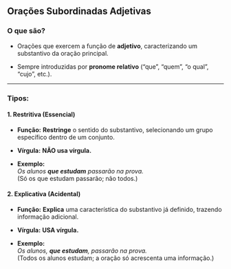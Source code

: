 ## **Orações Subordinadas Adjetivas**

### **O que são?**

- Orações que exercem a função de **adjetivo**, caracterizando um substantivo da oração principal.
    
- Sempre introduzidas por **pronome relativo** (“que”, “quem”, “o qual”, “cujo”, etc.).
    

---

### **Tipos:**

#### 1. **Restritiva (Essencial)**

- **Função:** **Restringe** o sentido do substantivo, selecionando um grupo específico dentro de um conjunto.
    
- **Vírgula:** **NÃO usa vírgula.**
    
- **Exemplo:**  
    _Os alunos **que estudam** passarão na prova._  
    (Só os que estudam passarão; não todos.)
    

#### 2. **Explicativa (Acidental)**

- **Função:** **Explica** uma característica do substantivo já definido, trazendo informação adicional.
    
- **Vírgula:** **USA vírgula.**
    
- **Exemplo:**  
    _Os alunos, **que estudam**, passarão na prova._  
    (Todos os alunos estudam; a oração só acrescenta uma informação.)
